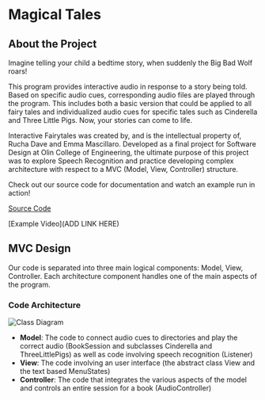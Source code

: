 # Magical Tales

## About the Project
Imagine telling your child a bedtime story, when suddenly the Big Bad Wolf roars!

This program provides interactive audio in response to a story being told. Based on specific audio cues, corresponding audio files are played through the program. This includes both a basic version that could be applied to all fairy tales and individualized audio cues for specific tales such as Cinderella and Three Little Pigs. Now, your stories can come to life.

Interactive Fairytales was created by, and is the intellectual property of, Rucha Dave and Emma Mascillaro. Developed as a final project for Software
Design at Olin College of Engineering, the ultimate purpose of this project was to explore Speech Recognition and practice developing complex architecture with respect to a MVC (Model, View, Controller) structure.

Check out our source code for documentation and watch an example run in action!

[Source Code](https://github.com/olincollege/fairytale-sound-effects)

[Example Video](ADD LINK HERE)

## MVC Design

Our code is separated into three main logical components: Model, View, Controller. Each architecture component handles one of the main aspects of the program.

### Code Architecture

![Class Diagram]()

- **Model**: 
  The code to connect audio cues to directories and play the correct audio (BookSession and subclasses Cinderella and ThreeLittlePigs) as well as code involving speech recognition (Listener)
- **View**:
  The code involving an user interface (the abstract class View and the text based MenuStates)
- **Controller**: 
  The code that integrates the various aspects of the model and controls an entire session for a book (AudioController)
